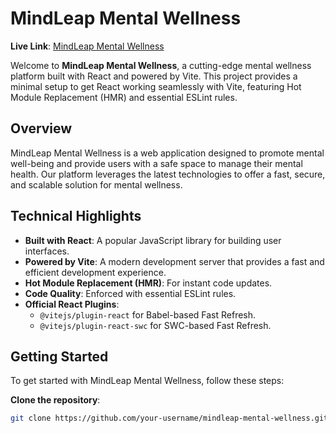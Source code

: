 # MindLeap Mental Wellness

**Live Link**: [MindLeap Mental Wellness](https://mental-wellness-project.vercel.app/)

Welcome to **MindLeap Mental Wellness**, a cutting-edge mental wellness platform built with React and powered by Vite. This project provides a minimal setup to get React working seamlessly with Vite, featuring Hot Module Replacement (HMR) and essential ESLint rules.

## Overview

MindLeap Mental Wellness is a web application designed to promote mental well-being and provide users with a safe space to manage their mental health. Our platform leverages the latest technologies to offer a fast, secure, and scalable solution for mental wellness.

## Technical Highlights

- **Built with React**: A popular JavaScript library for building user interfaces.
- **Powered by Vite**: A modern development server that provides a fast and efficient development experience.
- **Hot Module Replacement (HMR)**: For instant code updates.
- **Code Quality**: Enforced with essential ESLint rules.
- **Official React Plugins**:
  - `@vitejs/plugin-react` for Babel-based Fast Refresh.
  - `@vitejs/plugin-react-swc` for SWC-based Fast Refresh.

## Getting Started

To get started with MindLeap Mental Wellness, follow these steps:

**Clone the repository**:
   ```bash
   git clone https://github.com/your-username/mindleap-mental-wellness.git
